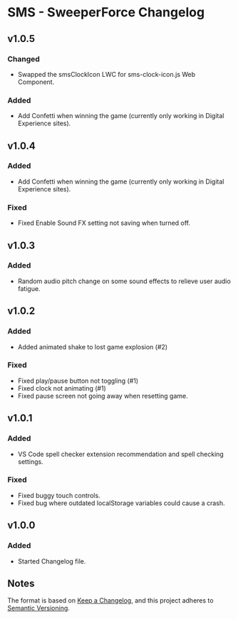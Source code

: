 # SMS - SweeperForce Changelog

## v1.0.5

### Changed

- Swapped the smsClockIcon LWC for sms-clock-icon.js Web Component.

### Added

- Add Confetti when winning the game (currently only working in Digital Experience sites).

## v1.0.4

### Added

- Add Confetti when winning the game (currently only working in Digital Experience sites).

### Fixed

 - Fixed Enable Sound FX setting not saving when turned off.

## v1.0.3

### Added

- Random audio pitch change on some sound effects to relieve user audio fatigue.

## v1.0.2

### Added

- Added animated shake to lost game explosion (#2)

### Fixed

- Fixed play/pause button not toggling (#1)
- Fixed clock not animating (#1)
- Fixed pause screen not going away when resetting game.

## v1.0.1

### Added

- VS Code spell checker extension recommendation and spell checking settings.

### Fixed

- Fixed buggy touch controls.
- Fixed bug where outdated localStorage variables could cause a crash.

## v1.0.0

### Added

- Started Changelog file.

## Notes

The format is based on [Keep a Changelog](https://keepachangelog.com/en/1.1.0/),
and this project adheres to [Semantic Versioning](https://semver.org/spec/v2.0.0.html).

[//]: <> (Added for new features.)
[//]: <> (Changed for changes in existing functionality.)
[//]: <> (Deprecated for soon-to-be removed features.)
[//]: <> (Removed for now removed features.)
[//]: <> (Fixed for any bug fixes.)
[//]: <> (Security in case of vulnerabilities.)
